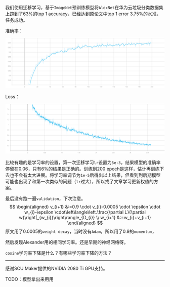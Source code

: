 我们使用迁移学习，基于`ImageNet`预训练模型将`AlexNet`在华为云垃圾分类数据集上跑到了63%的top 1 accuracy，已经达到原论文中top 1 error 3.75%的水准，任务成功。

准确率：

![acc](media/AlexNet/acc.svg)

Loss：

![loss](media/AlexNet/loss.svg)

比较有趣的是学习率的设置，第一次迁移学习`lr`设置为`5e-3`，结果模型的准确率停留在0.06，只有6%的结果是正确的。训练到200 epoch是这样，估计再训练下去也不会有太大进展。将学习率调节为`1e-5`后得出以上结果，但看到到后期模型可能也出现了和第一次类似的问题（`lr`过大），所以找了文章学习更新权值的方案。

最后没有跑一遍`validation`，下次注意。
$$
\begin{aligned}
v_{i+1} &:=0.9 \cdot v_{i}-0.0005 \cdot \epsilon \cdot w_{i}-\epsilon \cdot\left\langle\left.\frac{\partial L}{\partial w}\right|_{w_{i}}\right\rangle_{D_{i}} \\
w_{i+1} &:=w_{i}+v_{i+1}
\end{aligned}
$$
原文用了$0.0005$的`weight decay`，当时没有`Adam`，所以用了$0.9$的`momentum`，

然后发现Alexander用的相同学习率。还是早期的神经网络呀。

`cosine`学习率下降是什么？有哪些学习率下降的方法？

------

感谢SCU Maker提供的NVIDIA 2080 Ti GPU支持。

TODO：模型拿出来用用

